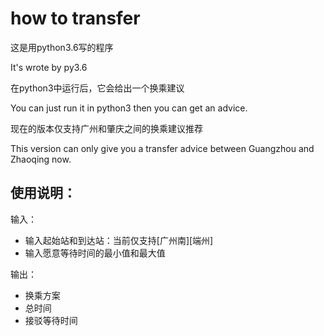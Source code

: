 # how to transfer

这是用python3.6写的程序

It's wrote by py3.6

在python3中运行后，它会给出一个换乘建议

You can just run it in python3 then you can get an advice.

现在的版本仅支持广州和肇庆之间的换乘建议推荐

This version can only give you a transfer advice between Guangzhou and Zhaoqing now.

使用说明：
---------
输入：
+ 输入起始站和到达站：当前仅支持\[广州南]\[端州]
+ 输入愿意等待时间的最小值和最大值

输出：
+ 换乘方案
+ 总时间
+ 接驳等待时间




